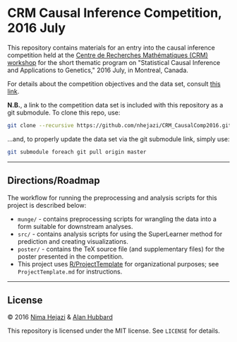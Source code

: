# CRM Causal Inference Competition, 2016 July

This repository contains materials for an entry into the causal inference
competition held at the [Centre de Recherches Mathématiques (CRM)
workshop](http://www.crm.umontreal.ca/2016/Genetics16/index_e.php) for the short
thematic program on "Statistical Causal Inference and Applications to Genetics,"
2016 July, in Montreal, Canada.

For details about the competition objectives and the data set, consult [this
link](http://www.crm.umontreal.ca/2016/Genetics16/competition_e.php).

__N.B.__, a link to the competition data set is included with this repository as
a git submodule. To clone this repo, use:

```bash
git clone --recursive https://github.com/nhejazi/CRM_CausalComp2016.git
```

...and, to properly update the data set via the git submodule link, simply use:

```bash
git submodule foreach git pull origin master
```

---

## Directions/Roadmap

The workflow for running the preprocessing and analysis scripts for this project
is described below:

* `munge/` - contains preprocessing scripts for wrangling the data into a form
    suitable for downstream analyses.
* `src/` - contains analysis scripts for using the SuperLearner method for
    prediction and creating visualizations.
* `poster/` - contains the TeX source file (and supplementary files) for the
    poster presented in the competition.
* This project uses [R/ProjectTemplate](http://projecttemplate.net/index.html)
    for organizational purposes; see `ProjectTemplate.md` for instructions.

---

## License

&copy; 2016 [Nima Hejazi](http://www.nimahejazi.org) & [Alan
Hubbard](http://hubbard.berkeley.edu)

This repository is licensed under the MIT license. See `LICENSE` for details.
